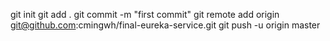 git init
git add .
git commit -m "first commit"
git remote add origin git@github.com:cmingwh/final-eureka-service.git
git push -u origin master
